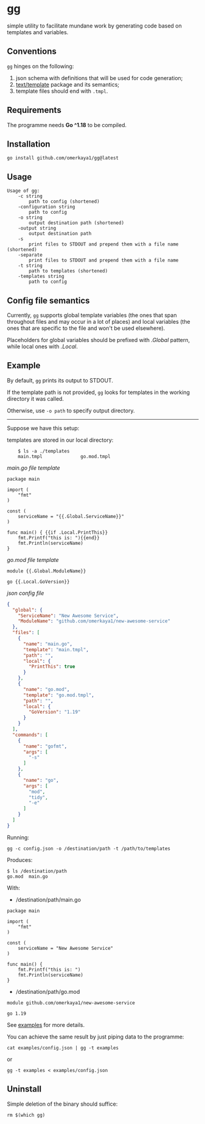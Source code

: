 # gg

simple utility to facilitate mundane work by generating code based on templates and variables.

## Conventions

`gg` hinges on the following:
1. json schema with definitions that will be used for code generation;
2. [text/template](https://pkg.go.dev/text/template) package and its semantics;
3. template files should end with `.tmpl`.

## Requirements

The programme needs **Go ^1.18** to be compiled.

## Installation

    go install github.com/omerkaya1/gg@latest

## Usage
    Usage of gg:
        -c string 
            path to config (shortened)
        -configuration string
            path to config
        -o string
            output destination path (shortened)
        -output string
            output destination path
        -s
            print files to STDOUT and prepend them with a file name (shortened)
        -separate
            print files to STDOUT and prepend them with a file name
        -t string
            path to templates (shortened)
        -templates string
            path to config

## Config file semantics

Currently, `gg` supports global template variables (the ones that span throughout files and may occur in a lot of places)
and local variables (the ones that are specific to the file and won't be used elsewhere).

Placeholders for global variables should be prefixed with _.Global_ pattern, while local ones with _.Local_.


## Example

By default, `gg` prints its output to STDOUT.

If the template path is not provided, `gg` looks for templates in the working directory it was called.

Otherwise, use `-o path` to specify output directory.

***

Suppose we have this setup:

templates are stored in our local directory:

```
    $ ls -a ./templates
    main.tmpl              go.mod.tmpl
```

_main.go file template_
```gotemplate
package main

import (
    "fmt"
)

const (
	serviceName = "{{.Global.ServiceName}}"
)

func main() { {{if .Local.PrintThis}}
    fmt.Printf("this is: "){{end}}
    fmt.Println(serviceName)
}
```

_go.mod file template_
```gotemplate
module {{.Global.ModuleName}}

go {{.Local.GoVersion}}
```

_json config file_
```json
{
  "global": {
    "ServiceName": "New Awesome Service",
    "ModuleName": "github.com/omerkaya1/new-awesome-service"
  },
  "files": [
    {
      "name": "main.go",
      "template": "main.tmpl",
      "path": "",
      "local": {
        "PrintThis": true
      }
    },
    {
      "name": "go.mod",
      "template": "go.mod.tmpl",
      "path": "",
      "local": {
        "GoVersion": "1.19"
      }
    }
  ],
  "commands": [
    {
      "name": "gofmt",
      "args": [
        "-s"
      ]
    },
    {
      "name": "go",
      "args": [
        "mod",
        "tidy",
        "-e"
      ]
    }
  ]
}
```

Running:

    gg -c config.json -o /destination/path -t /path/to/templates

Produces:

```
$ ls /destination/path
go.mod  main.go

```

With:

- /destination/path/main.go
```
package main

import (
    "fmt"
)

const (
	serviceName = "New Awesome Service"
)

func main() { 
    fmt.Printf("this is: ")
    fmt.Println(serviceName)
}
```

- /destination/path/go.mod
```
module github.com/omerkaya1/new-awesome-service

go 1.19
```

See [examples](examples) for more details.

You can achieve the same result by just piping data to the programme:

```shell
cat examples/config.json | gg -t examples
```
or
```shell
gg -t examples < examples/config.json
```

## Uninstall

Simple deletion of the binary should suffice:
```shell
rm $(which gg)
```